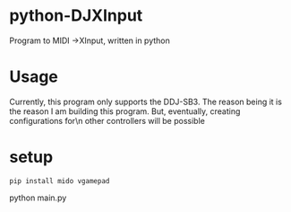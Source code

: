 # python-DJXInput
Program to MIDI ->XInput, written in python

# Usage
Currently, this program only supports the DDJ-SB3. The reason being it is the reason I am building this program. But, eventually, creating configurations for\n
other controllers will be possible

# setup
`pip install mido vgamepad`

python main.py

